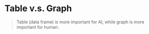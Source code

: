 # Table v.s. Graph

> Table (data frame) is more important for AI, while graph is more important for human.